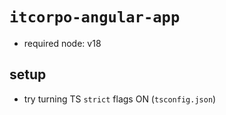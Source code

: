 # `itcorpo-angular-app`

- required node: v18

## setup

- try turning TS `strict` flags ON (`tsconfig.json`)
